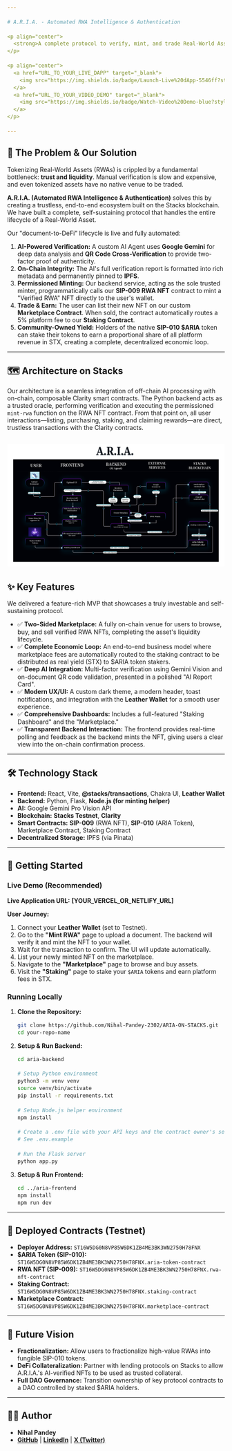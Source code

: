 ```yaml
---

# A.R.I.A. - Automated RWA Intelligence & Authentication

<p align="center">
  <strong>A complete protocol to verify, mint, and trade Real-World Assets as liquid, on-chain NFTs on the Stacks blockchain.</strong>
</p>

<p align="center">
  <a href="URL_TO_YOUR_LIVE_DAPP" target="_blank">
    <img src="https://img.shields.io/badge/Launch-Live%20dApp-5546ff?style=for-the-badge&logo=vercel" alt="Launch Live dApp">
  </a>
  <a href="URL_TO_YOUR_VIDEO_DEMO" target="_blank">
    <img src="https://img.shields.io/badge/Watch-Video%20Demo-blue?style=for-the-badge&logo=youtube" alt="Watch Demo">
  </a>
</p>

---
```


## 🎯 The Problem & Our Solution

Tokenizing Real-World Assets (RWAs) is crippled by a fundamental bottleneck: **trust and liquidity**. Manual verification is slow and expensive, and even tokenized assets have no native venue to be traded.

**A.R.I.A. (Automated RWA Intelligence & Authentication)** solves this by creating a trustless, end-to-end ecosystem built on the Stacks blockchain. We have built a complete, self-sustaining protocol that handles the entire lifecycle of a Real-World Asset.

Our "document-to-DeFi" lifecycle is live and fully automated:

1. **AI-Powered Verification:** A custom AI Agent uses **Google Gemini** for deep data analysis and **QR Code Cross-Verification** to provide two-factor proof of authenticity.
2. **On-Chain Integrity:** The AI's full verification report is formatted into rich metadata and permanently pinned to **IPFS**.
3. **Permissioned Minting:** Our backend service, acting as the sole trusted minter, programmatically calls our **SIP-009 RWA NFT** contract to mint a "Verified RWA" NFT directly to the user's wallet.
4. **Trade & Earn:** The user can list their new NFT on our custom **Marketplace Contract**. When sold, the contract automatically routes a 5% platform fee to our **Staking Contract**.
5. **Community-Owned Yield:** Holders of the native **SIP-010 $ARIA** token can stake their tokens to earn a proportional share of all platform revenue in STX, creating a complete, decentralized economic loop.

---

## 🗺️ Architecture on Stacks

Our architecture is a seamless integration of off-chain AI processing with on-chain, composable Clarity smart contracts. The Python backend acts as a trusted oracle, performing verification and executing the permissioned `mint-rwa` function on the RWA NFT contract. From that point on, all user interactions—listing, purchasing, staking, and claiming rewards—are direct, trustless transactions with the Clarity contracts.

![A.R.I.A. Workflow Flowchart](Flowchart.png)
---

## ✨ Key Features

We delivered a feature-rich MVP that showcases a truly investable and self-sustaining protocol.

* ✅ **Two-Sided Marketplace:** A fully on-chain venue for users to browse, buy, and sell verified RWA NFTs, completing the asset's liquidity lifecycle.
* ✅ **Complete Economic Loop:** An end-to-end business model where marketplace fees are automatically routed to the staking contract to be distributed as real yield (STX) to $ARIA token stakers.
* ✅ **Deep AI Integration:** Multi-factor verification using Gemini Vision and on-document QR code validation, presented in a polished "AI Report Card".
* ✅ **Modern UX/UI:** A custom dark theme, a modern header, toast notifications, and integration with the **Leather Wallet** for a smooth user experience.
* ✅ **Comprehensive Dashboards:** Includes a full-featured "Staking Dashboard" and the "Marketplace."
* ✅ **Transparent Backend Interaction:** The frontend provides real-time polling and feedback as the backend mints the NFT, giving users a clear view into the on-chain confirmation process.

---

## 🛠️ Technology Stack

* **Frontend:** React, Vite, **@stacks/transactions**, Chakra UI, **Leather Wallet**
* **Backend:** Python, Flask, **Node.js (for minting helper)**
* **AI:** Google Gemini Pro Vision API
* **Blockchain:** **Stacks Testnet**, **Clarity**
* **Smart Contracts:** **SIP-009** (RWA NFT), **SIP-010** (ARIA Token), Marketplace Contract, Staking Contract
* **Decentralized Storage:** IPFS (via Pinata)

---

## 🚀 Getting Started

### Live Demo (Recommended)

**Live Application URL:** **[YOUR_VERCEL_OR_NETLIFY_URL]**

**User Journey:**

1. Connect your **Leather Wallet** (set to Testnet).
2. Go to the **"Mint RWA"** page to upload a document. The backend will verify it and mint the NFT to your wallet.
3. Wait for the transaction to confirm. The UI will update automatically.
4. List your newly minted NFT on the marketplace.
5. Navigate to the **"Marketplace"** page to browse and buy assets.
6. Visit the **"Staking"** page to stake your `$ARIA` tokens and earn platform fees in STX.

### Running Locally

1. **Clone the Repository:**

    ```sh
    git clone https://github.com/Nihal-Pandey-2302/ARIA-ON-STACKS.git
    cd your-repo-name
    ```

2. **Setup & Run Backend:**

    ```sh
    cd aria-backend
    
    # Setup Python environment
    python3 -m venv venv
    source venv/bin/activate
    pip install -r requirements.txt
    
    # Setup Node.js helper environment
    npm install
    
    # Create a .env file with your API keys and the contract owner's secret key
    # See .env.example
    
    # Run the Flask server
    python app.py
    ```

3. **Setup & Run Frontend:**

    ```sh
    cd ../aria-frontend
    npm install
    npm run dev
    ```

---

## 🔗 Deployed Contracts (Testnet)

* **Deployer Address:** `ST16W5DG0N8VP85W6DK1ZB4ME3BK3WN2750H78FNX`
* **$ARIA Token (SIP-010):** `ST16W5DG0N8VP85W6DK1ZB4ME3BK3WN2750H78FNX.aria-token-contract`
* **RWA NFT (SIP-009):** `ST16W5DG0N8VP85W6DK1ZB4ME3BK3WN2750H78FNX.rwa-nft-contract`
* **Staking Contract:** `ST16W5DG0N8VP85W6DK1ZB4ME3BK3WN2750H78FNX.staking-contract`
* **Marketplace Contract:** `ST16W5DG0N8VP85W6DK1ZB4ME3BK3WN2750H78FNX.marketplace-contract`

---

## 🔮 Future Vision

* **Fractionalization:** Allow users to fractionalize high-value RWAs into fungible SIP-010 tokens.
* **DeFi Collateralization:** Partner with lending protocols on Stacks to allow A.R.I.A.'s AI-verified NFTs to be used as trusted collateral.
* **Full DAO Governance:** Transition ownership of key protocol contracts to a DAO controlled by staked $ARIA holders.

---

## 👨‍💻 Author

* **Nihal Pandey**
* **[GitHub](https://github.com/Nihal-Pandey-2302)** | **[LinkedIn](https://www.linkedin.com/in/nihal-pandey-8529b6257/)** | **[X (Twitter)](https://x.com/PandeyNihal23)**
